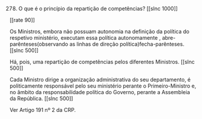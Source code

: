 278. O que é o princípio da repartição de competências?
[[slnc 1000]]

[[rate 90]]

Os Ministros, embora não possuam autonomia na definição da política do respetivo ministério, executam essa política autonomamente , abre-parênteses(observando as linhas de direção política)fecha-parênteses.
[[slnc 500]]

Há, pois, uma repartição de competências pelos diferentes Ministros.
[[slnc 500]]

Cada Ministro dirige a organização administrativa do seu departamento, é politicamente responsável pelo seu ministério perante o Primeiro-Ministro e, no âmbito da responsabilidade política do Governo, perante a Assembleia da República.
[[slnc 500]]

Ver Artigo 191 nº 2 da CRP.
